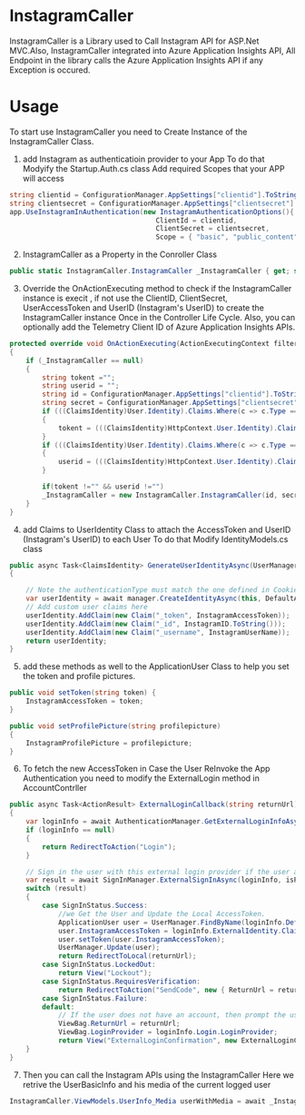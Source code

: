# InstagramCaller
InstagramCaller is a Library used to Call Instagram API for ASP.Net MVC.Also, InstagramCaller integrated into Azure Application Insights API, All Endpoint in the library calls the Azure Application Insights API if any Exception is occured.

# Usage
To start use InstagramCaller you need to Create Instance of the InstagramCaller Class.

1. add Instagram as authenticatioin provider to your App
To do that Modyify the Startup.Auth.cs class 
Add required Scopes that your APP will access
```C#
string clientid = ConfigurationManager.AppSettings["clientid"].ToString();
string clientsecret = ConfigurationManager.AppSettings["clientsecret"].ToString();
app.UseInstagramInAuthentication(new InstagramAuthenticationOptions(){
                                    ClientId = clientid,
                                    ClientSecret = clientsecret,
                                    Scope = { "basic", "public_content", "follower_list", "comments", "relationships","likes" }
```

2. InstagramCaller as a Property in the Conroller Class 
```C#
public static InstagramCaller.InstagramCaller _InstagramCaller { get; set; }
```
3. Override the OnActionExecuting method to check if the InstagramCaller instance is execit , if not use the ClientID, ClientSecret, UserAccessToken and UserID (Instagram's UserID) to create the InstagramCaller instance Once in the Controller Life Cycle.
Also, you can optionally add the Telemetry Client ID of Azure Application Insights APIs.
```C#
protected override void OnActionExecuting(ActionExecutingContext filterContext)
{
    if (_InstagramCaller == null)
    {
        string tokent ="";
        string userid = "";
        string id = ConfigurationManager.AppSettings["clientid"].ToString();
        string secret = ConfigurationManager.AppSettings["clientsecret"].ToString();
        if (((ClaimsIdentity)User.Identity).Claims.Where(c => c.Type == "_token").Count() > 0)
        {
            tokent = (((ClaimsIdentity)HttpContext.User.Identity).Claims.First(c => c.Type == "_token").Value ?? "");
        }
        if (((ClaimsIdentity)User.Identity).Claims.Where(c => c.Type == "_id").Count() > 0)
        {
            userid = (((ClaimsIdentity)HttpContext.User.Identity).Claims.First(c => c.Type == "_id").Value != null ? ((ClaimsIdentity)HttpContext.User.Identity).Claims.First(c => c.Type == "_id").Value : "");
        }

        if(tokent !="" && userid !="")
        _InstagramCaller = new InstagramCaller.InstagramCaller(id, secret, long.Parse(userid), tokent, "APPLICATION_INSIGHTS_KEY");
    }
}
```
4. add Claims to UserIdentity Class to attach the AccessToken and UserID (Instagram's UserID) to each User
To do that Modify IdentityModels.cs class
```c#
public async Task<ClaimsIdentity> GenerateUserIdentityAsync(UserManager<ApplicationUser> manager)
{

    // Note the authenticationType must match the one defined in CookieAuthenticationOptions.AuthenticationType
    var userIdentity = await manager.CreateIdentityAsync(this, DefaultAuthenticationTypes.ApplicationCookie);
    // Add custom user claims here
    userIdentity.AddClaim(new Claim("_token", InstagramAccessToken));
    userIdentity.AddClaim(new Claim("_id", InstagramID.ToString()));
    userIdentity.AddClaim(new Claim("_username", InstagramUserName));
    return userIdentity;
}
```
5. add these methods as well to the ApplicationUser Class to help you set the token and profile pictures.
```c#
public void setToken(string token) {
    InstagramAccessToken = token;
}

public void setProfilePicture(string profilepicture)
{
    InstagramProfilePicture = profilepicture;
}
```
6. To fetch the new AccessToken in Case the User ReInvoke the App Authentication 
you need to modify the ExternalLogin method in AccountContrller
```c#
public async Task<ActionResult> ExternalLoginCallback(string returnUrl)
{
    var loginInfo = await AuthenticationManager.GetExternalLoginInfoAsync();
    if (loginInfo == null)
    {
        return RedirectToAction("Login");
    }

    // Sign in the user with this external login provider if the user already has a login
    var result = await SignInManager.ExternalSignInAsync(loginInfo, isPersistent: false);
    switch (result)
    {
        case SignInStatus.Success:
            //we Get the User and Update the Local AccessToken.
            ApplicationUser user = UserManager.FindByName(loginInfo.DefaultUserName);
            user.InstagramAccessToken = loginInfo.ExternalIdentity.Claims.First(c => c.Type == "urn:instagram:accesstoken").Value;
            user.setToken(user.InstagramAccessToken);
            UserManager.Update(user);
            return RedirectToLocal(returnUrl);
        case SignInStatus.LockedOut:
            return View("Lockout");
        case SignInStatus.RequiresVerification:
            return RedirectToAction("SendCode", new { ReturnUrl = returnUrl, RememberMe = false });
        case SignInStatus.Failure:
        default:
            // If the user does not have an account, then prompt the user to create an account
            ViewBag.ReturnUrl = returnUrl;
            ViewBag.LoginProvider = loginInfo.Login.LoginProvider;
            return View("ExternalLoginConfirmation", new ExternalLoginConfirmationViewModel { Email = loginInfo.Email });
    }
}
```
7. Then you can call the Instagram APIs using the InstagramCaller 
Here we retrive the UserBasicInfo and his media of the current logged user
```c#
InstagramCaller.ViewModels.UserInfo_Media userWithMedia = await _InstagramCaller.UsersEndPoint.Self_GetInfoandMedia();
```


